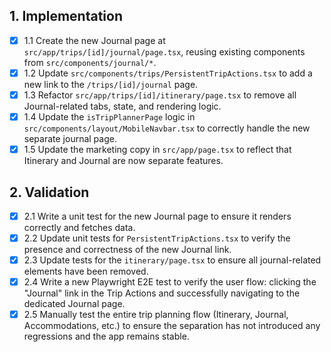 ## 1. Implementation
- [x] 1.1 Create the new Journal page at `src/app/trips/[id]/journal/page.tsx`, reusing existing components from `src/components/journal/*`.
- [x] 1.2 Update `src/components/trips/PersistentTripActions.tsx` to add a new link to the `/trips/[id]/journal` page.
- [x] 1.3 Refactor `src/app/trips/[id]/itinerary/page.tsx` to remove all Journal-related tabs, state, and rendering logic.
- [x] 1.4 Update the `isTripPlannerPage` logic in `src/components/layout/MobileNavbar.tsx` to correctly handle the new separate journal page.
- [x] 1.5 Update the marketing copy in `src/app/page.tsx` to reflect that Itinerary and Journal are now separate features.

## 2. Validation
- [x] 2.1 Write a unit test for the new Journal page to ensure it renders correctly and fetches data.
- [x] 2.2 Update unit tests for `PersistentTripActions.tsx` to verify the presence and correctness of the new Journal link.
- [x] 2.3 Update tests for the `itinerary/page.tsx` to ensure all journal-related elements have been removed.
- [x] 2.4 Write a new Playwright E2E test to verify the user flow: clicking the "Journal" link in the Trip Actions and successfully navigating to the dedicated Journal page.
- [x] 2.5 Manually test the entire trip planning flow (Itinerary, Journal, Accommodations, etc.) to ensure the separation has not introduced any regressions and the app remains stable.